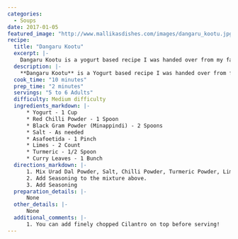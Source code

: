 ```yaml
--- 
categories: 
  - Soups
date: 2017-01-05
featured_image: "http://www.mallikasdishes.com/images/dangaru_kootu.jpg"
recipe:
  title: "Dangaru Kootu"
  excerpt: |-
    Dangaru Kootu is a yogurt based recipe I was handed over from my family. It is high in protein, and has a distinctive taste to it. It is usually served with Rotis/Chapathis as a side dish.
  description: |-
    **Dangaru Kootu** is a Yogurt based recipe I was handed over from family members. It high in protein, and has a good distinctive taste to it. It is usually served with Rotis/Chapathis. It has a bit sourness and spicy taste to it, and is a bit sticky compared to other yogurt based dishes due to the addition of Urad Dal Powder.
  cook_time: "10 minutes"
  prep_time: "2 minutes"
  servings: "5 to 6 Adults"
  difficulty: Medium difficulty
  ingredients_markdown: |-
      * Yogurt - 1 Cup
      * Red Chilli Powder - 1 Spoon
      * Black Gram Powder (Minappindi) - 2 Spoons
      * Salt - As needed
      * Asafoetida - 1 Pinch
      * Limes - 2 Count
      * Turmeric - 1/2 Spoon
      * Curry Leaves - 1 Bunch
  directions_markdown: |-
      1. Mix Urad Dal Powder, Salt, Chilli Powder, Turmeric Powder, Lime juice and Yogurt well.
      2. Add Seasoning to the mixture above.
      3. Add Seasoning
  preparation_details: |-
      None
  other_details: |-
      None
  additional_comments: |-
      1. You can add finely chopped Cilantro on top before serving!
---
```

